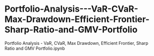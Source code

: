 # Portfolio-Analysis---VaR-CVaR-Max-Drawdown-Efficient-Frontier-Sharp-Ratio-and-GMV-Portfolio
Portfolio Analysis - VaR, CVaR, Max Drawdown, Efficient Frontier, Sharp Ratio and GMV Portfolio.ipynb
